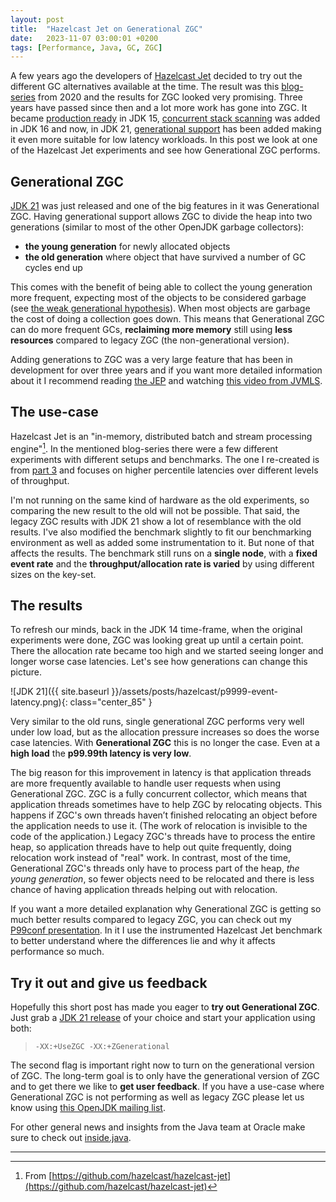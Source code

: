 ```yaml
---
layout: post
title:  "Hazelcast Jet on Generational ZGC"
date:   2023-11-07 03:00:01 +0200
tags: [Performance, Java, GC, ZGC]
---
```


A few years ago the developers of [Hazelcast Jet](https://jet-start.sh/) decided to try out the different GC alternatives available at the time. The result was this [blog-series](https://jet-start.sh/blog/2020/06/09/jdk-gc-benchmarks-part1) from 2020 and the results for ZGC looked very promising. Three years have passed since then and a lot more work has gone into ZGC. It became [production ready](https://openjdk.java.net/jeps/377) in JDK 15, [concurrent stack scanning](https://openjdk.org/jeps/376) was added in JDK 16 and now, in JDK 21, [generational support](https://openjdk.org/jeps/439) has been added making it even more suitable for low latency workloads. In this post we look at one of the Hazelcast Jet experiments and see how Generational ZGC performs.

## Generational ZGC

[JDK 21](https://inside.java/2023/09/19/the-arrival-of-java-21/) was just released and one of the big features in it was Generational ZGC. Having generational support allows ZGC to divide the heap into two generations (similar to most of the other OpenJDK garbage collectors):
* **the young generation** for newly allocated objects
* **the old generation** where object that have survived a number of GC cycles end up

This comes with the benefit of being able to collect the young generation more frequent, expecting most of the objects to be considered garbage (see [the weak generational hypothesis](https://docs.oracle.com/en/java/javase/21/gctuning/garbage-collector-implementation.html#GUID-71D796B3-CBAB-4D80-B5C3-2620E45F6E5D)). When most objects are garbage the cost of doing a collection goes down. This means that Generational ZGC can do more frequent GCs, **reclaiming more memory** still using **less resources** compared to legacy ZGC (the non-generational version).

Adding generations to ZGC was a very large feature that has been in development for over three years and if you want more detailed information about it I recommend reading [the JEP](https://openjdk.org/jeps/439) and watching [this video from JVMLS](https://inside.java/2023/08/31/generational-zgc-and-beyond/).

## The use-case

Hazelcast Jet is an "in-memory, distributed batch and stream processing engine"[^1]. In the mentioned blog-series there were a few different experiments with different setups and benchmarks. The one I re-created is from [part 3](https://jet-start.sh/blog/2020/06/23/jdk-gc-benchmarks-rematch) and focuses on higher percentile latencies over different levels of throughput.

I'm not running on the same kind of hardware as the old experiments, so comparing the new result to the old will not be possible. That said, the legacy ZGC results with JDK 21 show a lot of resemblance with the old results. I've also modified the benchmark slightly to fit our benchmarking environment as well as added some instrumentation to it. But none of that affects the results. The benchmark still runs on a **single node**, with a **fixed event rate** and the **throughput/allocation rate is varied** by using different sizes on the key-set.

## The results

To refresh our minds, back in the JDK 14 time-frame, when the original experiments were done, ZGC was looking great up until a certain point. There the allocation rate became too high and we started seeing longer and longer worse case latencies. Let's see how generations can change this picture.

![JDK 21]({{ site.baseurl }}/assets/posts/hazelcast/p9999-event-latency.png){: class="center_85" }

Very similar to the old runs, single generational ZGC performs very well under low load, but as the allocation pressure increases so does the worse case latencies. With **Generational ZGC** this is no longer the case. Even at a **high load** the **p99.99th latency is very low**.

The big reason for this improvement in latency is that application threads are more frequently available to handle user requests when using Generational ZGC. ZGC is a fully concurrent collector, which means that application threads sometimes have to help ZGC by relocating objects. This happens if ZGC's own threads haven’t finished relocating an object before the application needs to use it. (The work of relocation is invisible to the code of the application.) Legacy ZGC's threads have to process the entire heap, so application threads have to help out quite frequently, doing relocation work instead of "real" work. In contrast, most of the time, Generational ZGC's threads only have to process part of the heap, *the young generation*, so fewer objects need to be relocated and there is less chance of having application threads helping out with relocation.

If you want a more detailed explanation why Generational ZGC is getting so much better results compared to legacy ZGC, you can check out my [P99conf presentation](https://inside.java/2023/10/21/reducing-p99-latencies-with-genzgc/). In it I use the instrumented Hazelcast Jet benchmark to better understand where the differences lie and why it affects performance so much.

## Try it out and give us feedback

Hopefully this short post has made you eager to **try out Generational ZGC**. Just grab a [JDK 21 release](https://jdk.java.net/21/) of your choice and start your application using both:

> `-XX:+UseZGC -XX:+ZGenerational`

 The second flag is important right now to turn on the generational version of ZGC. The long-term goal is to only have the generational version of ZGC and to get there we like to **get user feedback**. If you have a use-case where Generational ZGC is not performing as well as legacy ZGC please let us know using [this OpenJDK mailing list](https://mail.openjdk.org/mailman/listinfo/hotspot-gc-use).


For other general news and insights from the Java team at Oracle make sure to check out [inside.java](https://inside.java/).

---

[^1]: From [https://github.com/hazelcast/hazelcast-jet](https://github.com/hazelcast/hazelcast-jet)
